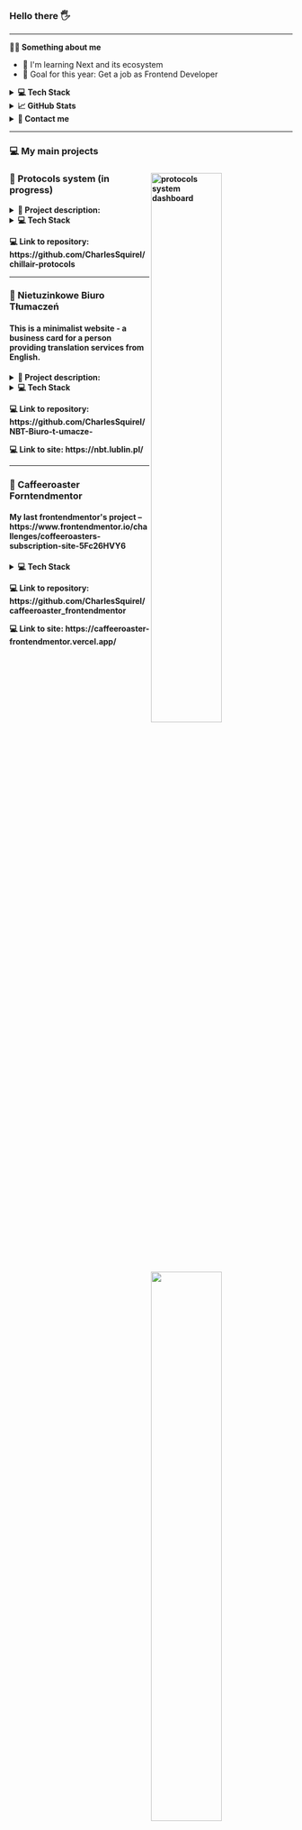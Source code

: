 ### Hello there 🖐

---

**💁‍♂️ Something about me**

<ul>

  <li> 🔭 I'm learning Next and its ecosystem
  <li> 🎯 Goal for this year: Get a job as Frontend Developer
</ul>

<details>
<summary><b>💻 Tech Stack</b></summary>

![Next JS](https://img.shields.io/badge/Next-black?style=for-the-badge&logo=next.js&logoColor=white)
![React](https://img.shields.io/badge/react-%2320232a.svg?style=for-the-badge&logo=react&logoColor=%2361DAFB)
![TypeScript](https://img.shields.io/badge/typescript-%23007ACC.svg?style=for-the-badge&logo=typescript&logoColor=white)
![JavaScript](https://img.shields.io/badge/javascript-%23323330.svg?style=for-the-badge&logo=javascript&logoColor=%23F7DF1E)

![NESTJS](https://img.shields.io/badge/nestjs-%23E0234E.svg?style=for-the-badge&logo=nestjs&logoColor=white)
![MongoDB](https://img.shields.io/badge/MongoDB-%234ea94b.svg?style=for-the-badge&logo=mongodb&logoColor=white)
![Jest](https://img.shields.io/badge/-jest-%23C21325?style=for-the-badge&logo=jest&logoColor=white)
![Testing-Library](https://img.shields.io/badge/-TestingLibrary-%23E33332?style=for-the-badge&logo=testing-library&logoColor=white)
![SASS](https://img.shields.io/badge/Sass-CC6699?style=for-the-badge&logo=sass&logoColor=white)
![TailwindCSS](https://img.shields.io/badge/tailwindcss-%2338B2AC.svg?style=for-the-badge&logo=tailwind-css&logoColor=white)
![StyledComponents](https://img.shields.io/badge/styled%20components-%2320232a.svg?style=for-the-badge&logo=styledcomponents&logoColor=%DB7093)

![Git](https://img.shields.io/badge/git-%23F05033.svg?style=for-the-badge&logo=git&logoColor=white)
![GitHub](https://img.shields.io/badge/github-%23121011.svg?style=for-the-badge&logo=github&logoColor=white)
![NPM](https://img.shields.io/badge/NPM-%23000000.svg?style=for-the-badge&logo=npm&logoColor=white)
![ESLint](https://img.shields.io/badge/eslint-3A33D1?style=for-the-badge&logo=eslint&logoColor=white)
![Prettier](https://img.shields.io/badge/prettier-1A2C34?style=for-the-badge&logo=prettier&logoColor=F7BA3E)
![Visual Studio Code](https://img.shields.io/badge/Visual%20Studio%20Code-0078d7.svg?style=for-the-badge&logo=visual-studio-code&logoColor=white)

</details>
  
<details>
  <summary><b>📈 GitHub Stats </b></summary>
  <br /> 
  <img alt="CharlesSquirel's GitHub Stats" src="https://github-readme-stats.vercel.app/api?username=CharlesSquirel&show_icons=true&hide_border=false&title_color=ff652f&icon_color=FFE400&bg_color=09131B&text_color=ffffff&border_color=0c1a25" />
</details>

<details>
  <summary><b>📧 Contact me</b></summary>
  <br />
  <ul>
    <li><strong>E-mail: </strong><code>karol.wiewiorka@gmail.com</code></li>
    <li><strong><a href="https://www.linkedin.com/in/karol-wiewi%C3%B3rka-867726235/"> Linkedin </a>
  </ul>
</details>

---

### 💻 My main projects

<div class="display: flex">
	<a style="margin-bottom: 10px" href="https://github.com/CharlesSquirel/chillair-protocols" target="_blank">
		<img src="https://i.imgur.com/Dh6bHQv.jpeg" alt="protocols system dashboard" width="50%" align="right" >
	</a>
	<div class="display: flex; flex-direction: column;">
		<h3>📌 Protocols system (in progress)</h3>
		<details>
			<summary><b>📑 Project description:</b></summary>
		<p>The system allows the user to create, edit and delete various types of protocols from the air conditioning and refrigeration industry, sort and search them, create PDF versions and send them by e-mail. 		Also includes user login and registration</p>
		</details>
		<details>
			<summary><b>💻 Tech Stack</b></summary>
			<ul>
				<li>NEXT</li>
				<li>Typescript</li>
				<li>Tailwind</li>
				<li>React Hook Form with Zod</li>
				<li>Next-Auth</li>
				<li>MongoDB</li>
				<li>Puppeteer</li>
				<li>Nodemailer</li>
				<li>Prisma</li>
			</ul>
		</details>
		<p>💻 Link to repository: https://github.com/CharlesSquirel/chillair-protocols </p>
	</div>
</div>

---

<a href="https://github.com/CharlesSquirel/NBT-Biuro-t-umacze-" target="_blank">
	<img src="https://i.imgur.com/wKw3nqk.png" width="50%" align="right" >
</a>
  
<h3>📌 Nietuzinkowe Biuro Tłumaczeń </h3>
<h4>This is a minimalist website - a business card for a person providing translation services from English.</h4>
<details>
	<summary><b>📑 Project description: </b></summary>
<p> This is actually my first, fully commercial project, which I supervised from idea and design to final deployment.

It came out of the need of my dear friend, for whom I made it. I invited a designer to cooperate with me, who, like me, is learning her craft and collecting projects for her portfolio. At this point I would like to thank her very much.

The website is supposed to be minimalist, business card-like with a certain number of subpages and a contact form.

I decided to use Next due to its native SEO optimization and possible future expansion of the project with CMS and internationalization. This technology also proved helpful in issuing a simple API for nodemailer.</p>
</details>
<details>
<summary><b>💻 Tech Stack</b></summary>
<ul>
<li>NEXT</li>
<li>Typescript</li>
<li>CSS Modules</li>
<li>React Hook Form with Yup</li>
<li>react-google-recaptcha</li>
<li>Nodemailer</li>
<li>Jest with React Testing Library</li>
</ul>
</details>
<p>💻 Link to repository: https://github.com/CharlesSquirel/NBT-Biuro-t-umacze- </p>
<p>💻 Link to site: https://nbt.lublin.pl/ </p>

---

<a href="https://github.com/CharlesSquirel/NBT-Biuro-t-umacze-" target="_blank">
	<img src="https://imgur.com/a/6X85qbs" width="50%" align="right" >
</a>
  
<h3>📌 Caffeeroaster Forntendmentor </h3>
<h4>My last frontendmentor's project – https://www.frontendmentor.io/challenges/coffeeroasters-subscription-site-5Fc26HVY6</h4>
<details>
<summary><b>💻 Tech Stack</b></summary>
<ul>
<li>NEXT</li>
<li>Typescript</li>
<li>Tailwind</li>
<li>React Hook Form</li>
</ul>
</details>
<p>💻 Link to repository: https://github.com/CharlesSquirel/caffeeroaster_frontendmentor</p>
<p>💻 Link to site: https://caffeeroaster-frontendmentor.vercel.app/</p>
